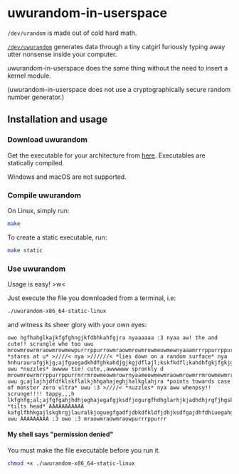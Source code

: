 # uwurandom-in-userspace
`/dev/urandom` is made out of cold hard math.

[`/dev/uwurandom`](https://github.com/valadaptive/uwurandom) generates data through a tiny catgirl furiously typing away utter nonsense inside your computer.

uwurandom-in-userspace does the same thing without the need to insert a kernel module.

(uwurandom-in-userspace does not use a cryptographically secure random number generator.)
## Installation and usage

### Download uwurandom
Get the executable for your architecture from [here](https://github.com/gltile-two-electric-boogaloo/uwurandom-in-userspace/releases). Executables are statically compiled.

Windows and macOS are not supported.

### Compile uwurandom
On Linux, simply run:
```bash
make
```

To create a static executable, run:
```bash
make static
```

### Use uwurandom

Usage is easy! >w<

Just execute the file you downloaded from a terminal, i.e:
```bash
./uwurandom-x86_64-static-linux
```

and witness its sheer glory with your own eyes:

```
owo hgfhahglkajkfgfghngjkfdbhkahfgjra nyaaaaaa :3 nyaa aw! the and cute!! scrungle whe too uwu mrowmrowrmraowmrowmewpurrrppurrowmraowmrowmrowmeowmewnyaaamrrrppurrppurrrrmrowmrowmeowmraowpurrrowrnyaamraowmraowmnya *stares at u* >////< nya >//////< *lies down on a random surface* nya hnhuraurafgjkjg;ajfguegadkhdfghkahdjgjkgjdflajl;kskfkdfl;kahdhfgkjfgkjgfkfkjhflfgjegjkjafgjkalghglkg uwu *nuzzles* awwww tie! cute,,awwwwww spronkly d mrowmrowrmrrppurrppurrmrrmrowmeowmrowrnyaameowmewmraowmrowmrrmrowmewmrrmrwmeowwwwwwwwwwwmeowmraowmraowrmewmrownyaaaaamewmeowrnyamraowrmrowmraowrnya uwu g;ajlajhjdfdfklskflalkjhhgahajeghjhalkglahjra *points towards case of monster zero ultra* uwu :3 >////< *nuzzles* nya aww whenpsy!! scrunge!!!! tappy,,,h lkfghfg;al;ajfgfgahjhdhjeghajegafgjksdfjogurgfhdhglarhjkjadhdhjrgfjhgskdbhgagjdgjdskhhfgahghrg;ahg *tilts head* AAAAAAAAAAA kafglfhhkgajlskghrgjlauralkjoguegfgadfjdbkdfkldfjdhjksdfgajdhfdhiuegahgjdhgdfka;aglkajdsdhdfjogajfglgbajhiurg uwu AAAAAAAAA :3 owo :3 mraowmraowmraowpurrrppurrr
```


#### My shell says "permission denied"
You must make the file executable before you run it.
```bash
chmod +x ./uwurandom-x86_64-static-linux
```
